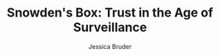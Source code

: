 ---
title: "Snowden's Box: Trust in the Age of Surveillance"
author: "Jessica Bruder"
isbn: ""
isbn13: ""
rating: "4"
publisher: "Verso"
pages: "160"
publishYear: "2020"
read: "2020"
goodreads_id: "48716567"
language: "en"
---